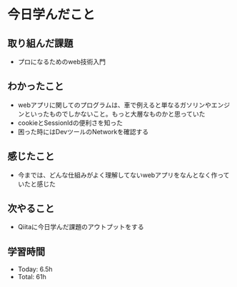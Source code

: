 # 今日学んだこと
## 取り組んだ課題
- プロになるためのweb技術入門
## わかったこと
- webアプリに関してのプログラムは、車で例えると単なるガソリンやエンジンといったものでしかないこと。もっと大層なものかと思っていた
- cookieとSessionIdの便利さを知った
- 困った時にはDevツールのNetworkを確認する
## 感じたこと
- 今までは、どんな仕組みがよく理解してないwebアプリをなんとなく作っていたと感じた
## 次やること
- Qiitaに今日学んだ課題のアウトプットをする
## 学習時間
- Today: 6.5h
- Total: 61h